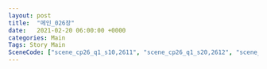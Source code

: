 ```yaml
---
layout: post
title:  "메인_026장"
date:   2021-02-20 06:00:00 +0000
categories: Main
Tags: Story Main
SceneCode: ["scene_cp26_q1_s10,2611", "scene_cp26_q1_s20,2612", "scene_cp26_q2_s10,2621", "scene_cp26_q2_s20,2622", "scene_cp26_q3_s10,2631", "scene_cp26_q3_s20,2632", "scene_cp26_q4_s10,2641", "scene_cp26_q4_s20,2642", "scene_cp26_q4_s30,2643"]
---
```

